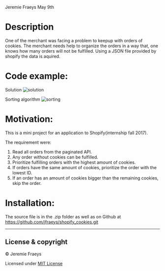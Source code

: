 Jeremie Fraeys
May 9th

# Description

One of the merchant was facing a problem to keepup with orders of cookies. The merchant needs help to organize the orders in a way that, one knows how many orders will not be fulfilled. Using a JSON file provided by shopify the data is aquired.

# Code example:

Solution
![solution](https://cloud.githubusercontent.com/assets/13443851/25878981/ac9b29a6-34fc-11e7-92ab-85a91887d734.PNG)

Sorting algorithm
![sorting](https://cloud.githubusercontent.com/assets/13443851/25878982/b235e5ea-34fc-11e7-9f42-2471e1fadfad.PNG)

# Motivation: 

This is a mini project for an application to Shopify(internship fall 2017). 

The requirement were:

1. Read all orders from the paginated API.
2. Any order without cookies can be fulfilled.
3. Prioritize fulfilling orders with the highest amount of cookies.
4. If orders have the same amount of cookies, prioritize the order with the lowest ID.
5. If an order has an amount of cookies bigger than the remaining cookies, skip the order.


# Installation: 
The source file is in the .zip folder as well as on Github at https://github.com/jfraeys/shopify_cookies.git

---

## License & copyright

© Jeremie Fraeys

Licensed under [MIT License](LICENSE)

